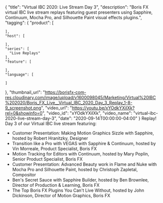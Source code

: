 {
  "title": "Virtual IBC 2020: Live Stream Day 3",
  "description": "Boris FX virtual IBC live stream replays featuring guest presenters using Sapphire, Continuum, Mocha Pro, and Silhouette Paint visual effects plugins.",
  "tagging": {
    "product": [

    ],
    "host": [

    ],
    "series": [
      "Live Replays"
    ],
    "feature": [

    ],
    "language": [

    ]
  },
  "thumbnail_url": "https://borisfx-com-res.cloudinary.com/image/upload/v1600098045/Marketing/Virtual%20IBC%202020/Boris_FX_Live__Virtual_IBC_2020_Day_3_Replay_1-8-9_screenshot.png",
  "video_url": "https://youtu.be/xYOdkYXiIXk?rel=0&showinfo=0",
  "video_id": "xYOdkYXiIXk",
  "video_name": "virtual-ibc-2020-live-stream-day-3",
  "date": "2020-09-14T00:00:00-04:00"
}
Replay! Day 3 of our Virtual IBC live stream featuring:

* Customer Presentation: Making Motion Graphics Sizzle with Sapphire, hosted by Robert Hranitzky, Designer
* Transition like a Pro with VEGAS with Sapphire & Continuum, hosted by Vin Morreale, Product Specialist, Boris FX
* Motion Tracking for Editors with Continuum, hosted by Mary Poplin, Senior Product Specialist, Boris FX
* Customer Presentation: Advanced Beauty work in Flame and Nuke with Mocha Pro and Silhouette Paint, hosted by Christoph Zapletal, Compositor
* Ben's Secret Sauce with Sapphire Builder, hosted by Ben Brownlee, Director of Production & Learning, Boris FX
* The Top Boris FX Plugins You Can't Live Without, hosted by John Dickinson, Director of Motion Graphics, Boris FX
